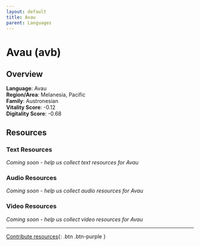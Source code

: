 ```yaml
---
layout: default
title: Avau
parent: Languages
---
```


# Avau (avb)

## Overview

**Language**: Avau  
**Region/Area**: Melanesia, Pacific  
**Family**: Austronesian  
**Vitality Score**: -0.12  
**Digitality Score**: -0.68  

## Resources

### Text Resources
*Coming soon - help us collect text resources for Avau*

### Audio Resources
*Coming soon - help us collect audio resources for Avau*

### Video Resources
*Coming soon - help us collect video resources for Avau*

---

[Contribute resources](https://fairtrain.github.io/){: .btn .btn-purple }
